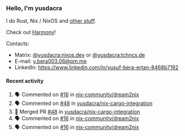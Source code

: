 ### Hello, I'm yusdacra

I do Rust, Nix / NixOS and [other stuff](https://yusdacra.gitlab.io/about).

Check out [Harmony](https://github.com/harmony-development)!

Contacts:
- Matrix: [@yusdacra:nixos.dev](https://matrix.to/#/@yusdacra:nixos.dev) or [@yusdacra:tchncs.de](https://matrix.to/#/@yusdacra:tchncs.de)
- E-mail: y.bera003.06@pm.me
- LinkedIn: https://www.linkedin.com/in/yusuf-bera-ertan-8468b7192

#### Recent activity

<!--START_SECTION:activity-->
1. 🗣 Commented on [#16](https://github.com/nix-community/dream2nix/issues/16) in [nix-community/dream2nix](https://github.com/nix-community/dream2nix)
2. 🗣 Commented on [#48](https://github.com/yusdacra/nix-cargo-integration/issues/48) in [yusdacra/nix-cargo-integration](https://github.com/yusdacra/nix-cargo-integration)
3. 🎉 Merged PR [#48](https://github.com/yusdacra/nix-cargo-integration/pull/48) in [yusdacra/nix-cargo-integration](https://github.com/yusdacra/nix-cargo-integration)
4. 🗣 Commented on [#16](https://github.com/nix-community/dream2nix/issues/16) in [nix-community/dream2nix](https://github.com/nix-community/dream2nix)
5. 🗣 Commented on [#16](https://github.com/nix-community/dream2nix/issues/16) in [nix-community/dream2nix](https://github.com/nix-community/dream2nix)
<!--END_SECTION:activity-->
